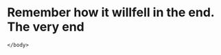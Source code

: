 
<!DOCTYPE html>

<html>
    <head>
        <meta charset="utf-8">
        <style>
        </style>
    </head>
    <body>

<h1>Remember how it willfell in the end.</br> The very end</h1>

    </body>
</html>
